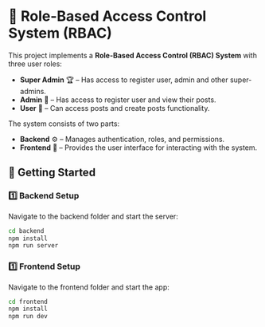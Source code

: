 # 🌟 Role-Based Access Control System (RBAC)  

This project implements a **Role-Based Access Control (RBAC) System** with three user roles:  

- **Super Admin** 🏆 – Has access to register user, admin and other super-admins.  
- **Admin** 🔧 – Has access to register user and view their posts.
- **User** 👤 – Can access posts and create posts functionality.  

The system consists of two parts:  

- **Backend** ⚙️ – Manages authentication, roles, and permissions.  
- **Frontend** 🎨 – Provides the user interface for interacting with the system.  

## 🚀 Getting Started  

### 1️⃣ Backend Setup  

Navigate to the backend folder and start the server:  

```sh
cd backend  
npm install  
npm run server  
```
### 1️⃣ Frontend Setup  

Navigate to the frontend folder and start the app:  

```sh
cd frontend  
npm install  
npm run dev  
```